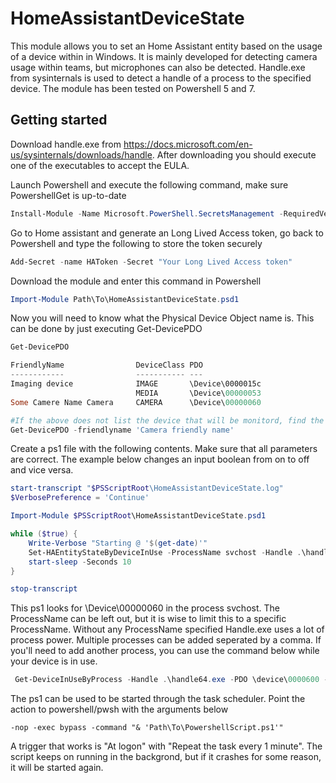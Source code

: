 # HomeAssistantDeviceState
This module allows you to set an Home Assistant entity based on the usage of a device within in Windows. It is mainly developed for detecting camera usage within teams, but microphones can also be detected. Handle.exe from sysinternals is used to detect a handle of a process to the specified device. The module has been tested on Powershell 5 and 7.

## Getting started
Download handle.exe from https://docs.microsoft.com/en-us/sysinternals/downloads/handle. After downloading you should execute one of the executables to accept the EULA.

Launch Powershell and execute the following command, make sure PowershellGet is up-to-date
```Powershell
Install-Module -Name Microsoft.PowerShell.SecretsManagement -RequiredVersion 0.2.0-alpha1 -AllowPrerelease
```

Go to Home assistant and generate an Long Lived Access token, go back to Powershell and type the following to store the token securely
```Powershell
Add-Secret -name HAToken -Secret "Your Long Lived Access token"
```

Download the module and enter this command in Powershell
```Powershell
Import-Module Path\To\HomeAssistantDeviceState.psd1
```

Now you will need to know what the Physical Device Object name is. This can be done by just executing Get-DevicePDO
```Powershell
Get-DevicePDO

FriendlyName                DeviceClass PDO
------------                ----------- ---
Imaging device              IMAGE       \Device\0000015c
                            MEDIA       \Device\00000053
Some Camere Name Camera     CAMERA      \Device\00000060

#If the above does not list the device that will be monitord, find the friendly name of your camera in Device Manager and try this command
Get-DevicePDO -friendlyname 'Camera friendly name'
```

Create a ps1 file with the following contents. Make sure that all parameters are correct. The example below changes an input boolean from on to off and vice versa.

```Powershell
start-transcript "$PSScriptRoot\HomeAssistantDeviceState.log"
$VerbosePreference = 'Continue'

Import-Module $PSScriptRoot\HomeAssistantDeviceState.psd1

while ($true) {
    Write-Verbose "Starting @ '$(get-date)'"
    Set-HAEntityStateByDeviceInUse -ProcessName svchost -Handle .\handle64.exe -PDO "\Device\00000060" -Uri "http://hassio.local:8123/" -Entity 'input_boolean.camera' -FoundStateValue 'On' -NotFoundStateValue 'Off' -SecretName HAToken -verbose
    start-sleep -Seconds 10
}

stop-transcript
```

This ps1 looks for \Device\00000060 in the process svchost. The ProcessName can be left out, but it is wise to limit this to a specific ProcessName. Without any ProcessName specified Handle.exe uses a lot of process power. Multiple processes can be added seperated by a comma. If you'll need to add another process, you can use the command below while your device is in use.
```Powershell
 Get-DeviceInUseByProcess -Handle .\handle64.exe -PDO \device\0000600 -Verbose
 ```

The ps1 can be used to be started through the task scheduler. Point the action to powershell/pwsh with the arguments below
```
-nop -exec bypass -command "& 'Path\To\PowershellScript.ps1'"
```
A trigger that works is "At logon" with "Repeat the task every 1 minute". The script keeps on running in the backgrond, but if it crashes for some reason, it will be started again.
